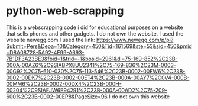 # python-web-scrapping
This is a webscrapping code i did for educational purposes on a website that sells phones and other gadgets. I do not own the website.
I used the website newegg.com
I used the link:     https://www.newegg.com/p/pl?Submit=Pers&Depa=10&Category=450&Tid=161569&ste=53&sid=450&pmid=D8A08728-5A92-4E99-A693-7B1DF3A23BE3&fbid=1&trid=-1&bosid=2961&di=75-169-852%2C23B-000A-00AZ6%2C9SIABPX8UU2341%2C75-169-836%2C23M-0003-00G92%2C75-610-030%2C75-113-546%2C23B-0002-00EW6%2C23B-0002-00DK7%2C23B-0002-00ET4%2C23B-000A-00AY7%2C0V4-000B-00MM6%2C23B-0002-00DX4%2C23B-000H-00204%2C9SIAEJW6E94291%2C23B-000A-00AD2%2C75-209-600%2C23B-0002-00EP8&PageSize=96
I do not own this website
